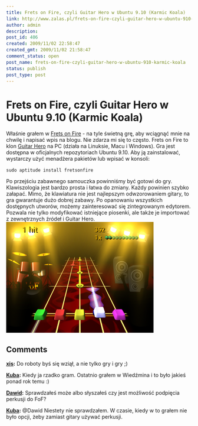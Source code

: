 ```yaml
---
title: Frets on Fire, czyli Guitar Hero w Ubuntu 9.10 (Karmic Koala)
link: http://www.zalas.pl/frets-on-fire-czyli-guitar-hero-w-ubuntu-910-karmic-koala
author: admin
description: 
post_id: 406
created: 2009/11/02 22:58:47
created_gmt: 2009/11/02 21:58:47
comment_status: open
post_name: frets-on-fire-czyli-guitar-hero-w-ubuntu-910-karmic-koala
status: publish
post_type: post
---
```


<!--Właśnie grałem w Frets on Fire - na tyle świetną grę, aby wciągnąć mnie na chwilę i napisać wpis na blogu. Nie zdarza mi się to często. Frets on Fire to klon Guitar Hero na PC (działa na Linuksie, Macu i Windows).-->

# Frets on Fire, czyli Guitar Hero w Ubuntu 9.10 (Karmic Koala)

Właśnie grałem w [Frets on Fire](http://fretsonfire.sourceforge.net/) \- na tyle świetną grę, aby wciągnąć mnie na chwilę i napisać wpis na blogu. Nie zdarza mi się to często. Frets on Fire to klon [Guitar Hero](http://hub.guitarhero.com/) na PC (działa na Linuksie, Macu i Windows). Gra jest dostępna w oficjalnych repozytoriach Ubuntu 9.10. Aby ją zainstalować, wystarczy użyć menadżera pakietów lub wpisać w konsoli: 
    
    
    sudo aptitude install fretsonfire

Po przejściu zabawnego samouczka powinniśmy być gotowi do gry. Klawiszologia jest bardzo prosta i łatwa do zmiany. Każdy powinien szybko załapać. Mimo, że klawiatura nie jest najlepszym odwzorowaniem gitary, to gra gwarantuje dużo dobrej zabawy. Po opanowaniu wszystkich dostępnych utworów, możemy zainteresować się zintegrowanym edytorem. Pozwala nie tylko modyfikować istniejące piosenki, ale także je importować z zewnętrznych źródeł i Guitar Hero. ![Frets on Fire](/uploads/wp/2009/11/frets-on-fire-04-400x300.png)

## Comments

**[xis](#2978 "2009-11-03 01:04:42"):** Do roboty byś się wziął, a nie tylko gry i gry ;)

**[Kuba](#2979 "2009-11-03 08:42:44"):** Kiedy ja rzadko gram. Ostatnio grałem w Wiedźmina i to było jakieś ponad rok temu :)

**[Dawid](#3021 "2011-02-13 11:22:13"):** Sprawdzałeś może albo słyszałeś czy jest możliwość podpięcia perkusji do FoF?

**[Kuba](#3026 "2011-02-14 08:32:05"):** @Dawid Niestety nie sprawdzałem. W czasie, kiedy w to grałem nie było opcji, żeby zamiast gitary używać perkusji.


